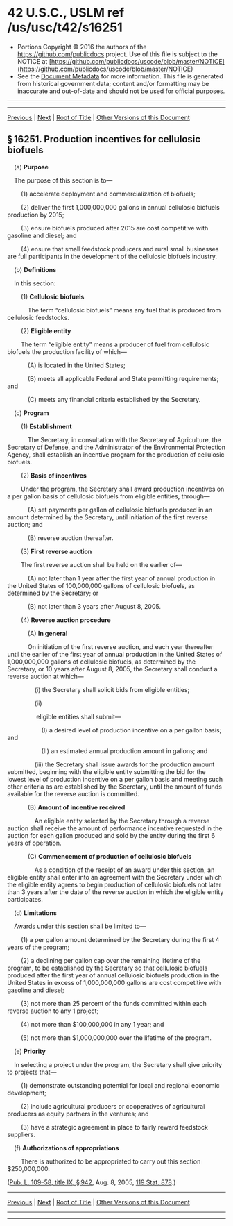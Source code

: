 ---
---

# 42 U.S.C., USLM ref /us/usc/t42/s16251

* Portions Copyright © 2016 the authors of the https://github.com/publicdocs project.
  Use of this file is subject to the NOTICE at [https://github.com/publicdocs/uscode/blob/master/NOTICE](https://github.com/publicdocs/uscode/blob/master/NOTICE)
* See the [Document Metadata](././../../../../../..//README.md) for more information.
  This file is generated from historical government data; content and/or formatting may be inaccurate and out-of-date and should not be used for official purposes.

----------
----------

[Previous](./../../../../../..//us/usc/t42/ch149/schIX/ptD/m__us_usc_t42_ch149_schIX_ptD.md) | [Next](./../../../../../..//us/usc/t42/ch149/schIX/ptD/m__us_usc_t42_s16252.md) | [Root of Title](./../../../../../../) | [Other Versions of this Document](https://publicdocs.github.io/go/links?ns=uslm&ref=%2Fus%2Fusc%2Ft42%2Fs16251)

## § 16251. Production incentives for cellulosic biofuels

    (a) __Purpose__ 

    The purpose of this section is to—

        (1) accelerate deployment and commercialization of biofuels;

        (2) deliver the first 1,000,000,000 gallons in annual cellulosic biofuels production by 2015;

        (3) ensure biofuels produced after 2015 are cost competitive with gasoline and diesel; and

        (4) ensure that small feedstock producers and rural small businesses are full participants in the development of the cellulosic biofuels industry.

    (b) __Definitions__ 

    In this section:

        (1) __Cellulosic biofuels__ 

            The term “cellulosic biofuels” means any fuel that is produced from cellulosic feedstocks.

        (2) __Eligible entity__ 

        The term “eligible entity” means a producer of fuel from cellulosic biofuels the production facility of which—

            (A) is located in the United States;

            (B) meets all applicable Federal and State permitting requirements; and

            (C) meets any financial criteria established by the Secretary.

    (c) __Program__ 

        (1) __Establishment__ 

            The Secretary, in consultation with the Secretary of Agriculture, the Secretary of Defense, and the Administrator of the Environmental Protection Agency, shall establish an incentive program for the production of cellulosic biofuels.

        (2) __Basis of incentives__ 

        Under the program, the Secretary shall award production incentives on a per gallon basis of cellulosic biofuels from eligible entities, through—

            (A) set payments per gallon of cellulosic biofuels produced in an amount determined by the Secretary, until initiation of the first reverse auction; and

            (B) reverse auction thereafter.

        (3) __First reverse auction__ 

        The first reverse auction shall be held on the earlier of—

            (A) not later than 1 year after the first year of annual production in the United States of 100,000,000 gallons of cellulosic biofuels, as determined by the Secretary; or

            (B) not later than 3 years after August 8, 2005.

        (4) __Reverse auction procedure__ 

            (A) __In general__ 

            On initiation of the first reverse auction, and each year thereafter until the earlier of the first year of annual production in the United States of 1,000,000,000 gallons of cellulosic biofuels, as determined by the Secretary, or 10 years after August 8, 2005, the Secretary shall conduct a reverse auction at which—

                (i) the Secretary shall solicit bids from eligible entities;

                (ii)

                 eligible entities shall submit—

                    (I) a desired level of production incentive on a per gallon basis; and

                    (II) an estimated annual production amount in gallons; and

                (iii) the Secretary shall issue awards for the production amount submitted, beginning with the eligible entity submitting the bid for the lowest level of production incentive on a per gallon basis and meeting such other criteria as are established by the Secretary, until the amount of funds available for the reverse auction is committed.

            (B) __Amount of incentive received__ 

                An eligible entity selected by the Secretary through a reverse auction shall receive the amount of performance incentive requested in the auction for each gallon produced and sold by the entity during the first 6 years of operation.

            (C) __Commencement of production of cellulosic biofuels__ 

                As a condition of the receipt of an award under this section, an eligible entity shall enter into an agreement with the Secretary under which the eligible entity agrees to begin production of cellulosic biofuels not later than 3 years after the date of the reverse auction in which the eligible entity participates.

    (d) __Limitations__ 

    Awards under this section shall be limited to—

        (1) a per gallon amount determined by the Secretary during the first 4 years of the program;

        (2) a declining per gallon cap over the remaining lifetime of the program, to be established by the Secretary so that cellulosic biofuels produced after the first year of annual cellulosic biofuels production in the United States in excess of 1,000,000,000 gallons are cost competitive with gasoline and diesel;

        (3) not more than 25 percent of the funds committed within each reverse auction to any 1 project;

        (4) not more than $100,000,000 in any 1 year; and

        (5) not more than $1,000,000,000 over the lifetime of the program.

    (e) __Priority__ 

    In selecting a project under the program, the Secretary shall give priority to projects that—

        (1) demonstrate outstanding potential for local and regional economic development;

        (2) include agricultural producers or cooperatives of agricultural producers as equity partners in the ventures; and

        (3) have a strategic agreement in place to fairly reward feedstock suppliers.

    (f) __Authorizations of appropriations__ 

        There is authorized to be appropriated to carry out this section $250,000,000.

([Pub. L. 109–58, title IX, § 942][/us/pl/109/58/s942], Aug. 8, 2005, [119 Stat. 878][/us/stat/119/878].)

----------

[Previous](./../../../../../..//us/usc/t42/ch149/schIX/ptD/m__us_usc_t42_ch149_schIX_ptD.md) | [Next](./../../../../../..//us/usc/t42/ch149/schIX/ptD/m__us_usc_t42_s16252.md) | [Root of Title](./../../../../../../) | [Other Versions of this Document](https://publicdocs.github.io/go/links?ns=uslm&ref=%2Fus%2Fusc%2Ft42%2Fs16251)

----------
----------

[/us/pl/109/58/s942]: https://publicdocs.github.io/go/links?ns=uslm&ref=%2Fus%2Fpl%2F109%2F58%2Fs942
[/us/stat/119/878]: https://publicdocs.github.io/go/links?ns=uslm&ref=%2Fus%2Fstat%2F119%2F878


